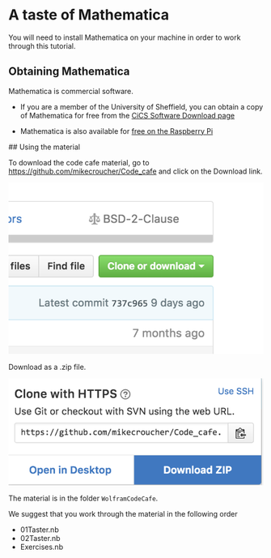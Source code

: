 # A taste of Mathematica

You will need to install Mathematica on your machine in order to work through this tutorial.

## Obtaining Mathematica

Mathematica is commercial software.

* If you are a member of the University of Sheffield, you can obtain a copy of Mathematica for free from the [CiCS Software Download page](https://www.sheffield.ac.uk/cics/software/available)

* Mathematica is also available for [free on the Raspberry Pi](https://www.wolfram.com/raspberry-pi/)

## Using the material

To download the code cafe material, go to https://github.com/mikecroucher/Code_cafe and click on the Download link.

![](./download.png)

Download as a .zip file.

![](./download_zip.png)

The material is in the folder `WolframCodeCafe`.

We suggest that you work through the material in the following order

* 01Taster.nb
* 02Taster.nb
* Exercises.nb
